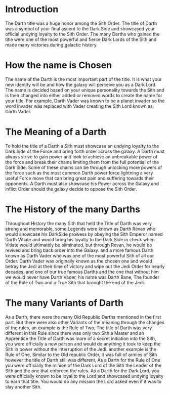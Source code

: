 # Introduction

The Darth title was a huge honor among the Sith Order.
The title of Darth was a symbol of your final ascent to the Dark Side and showcased your official undying loyalty to the Sith Order.
The many Darths who gained the title were one of the most powerful and fierce Dark Lords of the Sith and made many victories during galactic history.

# How the name is Chosen

The name of the Darth is the most important part of the title.
It is what your new identity will be and how the galaxy will perceive you as a Dark Lord.
The name is decided based on your unique personality towards the Sith and is then changed into either added or removed words to create the name for your title.
For example, Darth Vader was known to be a planet invader so the word invader was replaced with Vader creating the Sith Lord known as Darth Vader.

# The Meaning of a Darth

To hold the title of a Darth a Sith must showcase an undying loyalty to the Dark Side of the Force and bring forth order across the galaxy.
A Darth must always strive to gain power and look to achieve an unbreakable power of the force and break their chains limiting them from the full potential of the Dark Side.
Some of these chains can be through unlocking more powers of the force such as the most common Darth power force lightning a very useful Force move that can bring great pain and suffering towards their opponents.
A Darth must also showcase his Power across the Galaxy and inflict Order should the galaxy decide to oppose the Sith Order.

# The History of the many Darths

Throughout History the many Sith that held the Title of Darth was very strong and memorable, some Legends were known as Darth Revan who would showcase his DarkSide prowess by obeying the Sith Emperor named Darth Vitiate and would bring his loyalty to the Dark Side in check when Vitiate would ultimately be eliminated, but through Revan, he would be revived and bring back order into the Galaxy.
and a more famous Darth known as Darth Vader who was one of the most powerful Sith of all our Order.
Darth Vader was originally known as the chosen one and would betray the Jedi at their time of victory and wipe out the Jedi Order for nearly decades.
and one of our true famous Darths and the one that without him we would never have Darth Vader, his name was Darth Bane, The founder of the Rule of Two and a True Sith that brought the end of the Jedi.

# The many Variants of Darth

As a Darth, there were the many Old Republic Darths mentioned in the first part.
But there were also other Variants of the meaning through the changes of the rules, an example is the Rule of Two, The title of Darth was very different in this Rule since there was only two Sith a Master and an Apprentice the Title of Darth was more of a secret initiation into the Sith, you were officially a new person and would do anything it took to keep the Sith in power without the interruption of the Jedi.
another example is the Rule of One, Similar to the Old republic Order, it was full of armies of Sith however the title of Darth still was different, As a Darth for the Rule of One you were officially the minion of the Dark Lord of the Sith the Leader of the Sith and the one that enforced the rules.
As a Darth for the Dark Lord, you were officially known to be loyal to the Lord and showcased undying loyalty to earn that title.
You would do any mission the Lord asked even if it was to slay another Sith.
